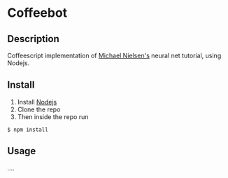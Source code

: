 # Coffeebot

## Description
Coffeescript implementation of [Michael Nielsen's](http://neuralnetworksanddeeplearning.com/chap1.html) neural net tutorial, using Nodejs.

## Install

1. Install [Nodejs](https://nodejs.org/en/)
2. Clone the repo
3. Then inside the repo run
```
$ npm install
```

## Usage

....
